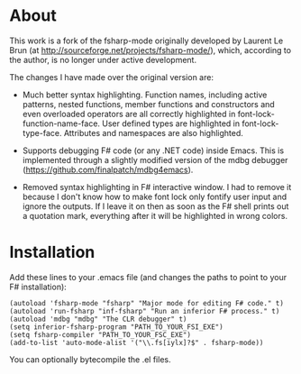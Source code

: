 # About

This work is a fork of the fsharp-mode originally developed by Laurent
Le Brun (at http://sourceforge.net/projects/fsharp-mode/), which,
according to the author, is no longer under active development.

The changes I have made over the original version are:

* Much better syntax highlighting.  Function names, including active
  patterns, nested functions, member functions and constructors and
  even overloaded operators are all correctly highlighted in
  font-lock-function-name-face.  User defined types are highlighted in
  font-lock-type-face.  Attributes and namespaces are also
  highlighted.

* Supports debugging F# code (or any .NET code) inside Emacs.  This is
  implemented through a slightly modified version of the mdbg debugger
  (https://github.com/finalpatch/mdbg4emacs).

* Removed syntax highlighting in F# interactive window.  I had to
  remove it because I don't know how to make font lock only fontify
  user input and ignore the outputs.  If I leave it on then as soon as
  the F# shell prints out a quotation mark, everything after it will
  be highlighted in wrong colors.

# Installation

Add these lines to your .emacs file (and changes the paths to point to
your F# installation):

``` elisp
(autoload 'fsharp-mode "fsharp" "Major mode for editing F# code." t)
(autoload 'run-fsharp "inf-fsharp" "Run an inferior F# process." t)
(autoload 'mdbg "mdbg" "The CLR debugger" t)
(setq inferior-fsharp-program "PATH_TO_YOUR_FSI_EXE")
(setq fsharp-compiler "PATH_TO_YOUR_FSC_EXE")
(add-to-list 'auto-mode-alist '("\\.fs[iylx]?$" . fsharp-mode))
```

You can optionally bytecompile the .el files.
